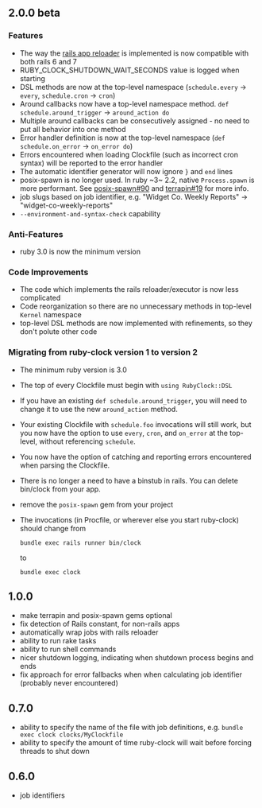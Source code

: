 ## 2.0.0 beta

### Features
* The way the [rails app reloader](https://guides.rubyonrails.org/threading_and_code_execution.html)
  is implemented is now compatible with both rails 6 and 7
* RUBY_CLOCK_SHUTDOWN_WAIT_SECONDS value is logged when starting
* DSL methods are now at the top-level namespace (`schedule.every` → `every`, `schedule.cron` → `cron`)
* Around callbacks now have a top-level namespace method. `def schedule.around_trigger` → `around_action do`
* Multiple around callbacks can be consecutively assigned - no need to put all behavior into one method
* Error handler definition is now at the top-level namespace (`def schedule.on_error` → `on_error do`)
* Errors encountered when loading Clockfile (such as incorrect cron syntax)
  will be reported to the error handler
* The automatic identifier generator will now ignore `}` and `end` lines
* posix-spawn is no longer used. In ruby ~3~ 2.2, native `Process.spawn` is more performant. See
  [posix-spawn#90](https://github.com/rtomayko/posix-spawn/issues/90)
  and
  [terrapin#19](https://github.com/thoughtbot/terrapin/pull/19)
  for more info.
* job slugs based on job identifier, e.g. "Widget Co. Weekly Reports" -> "widget-co-weekly-reports"
* `--environment-and-syntax-check` capability

### Anti-Features
* ruby 3.0 is now the minimum version

### Code Improvements
* The code which implements the rails reloader/executor is now less complicated
* Code reorganization so there are no unnecessary methods in top-level `Kernel` namespace
* top-level DSL methods are now implemented with refinements, so they don't polute other code


### Migrating from ruby-clock version 1 to version 2
* The minimum ruby version is 3.0
* The top of every Clockfile must begin with `using RubyClock::DSL`
* If you have an existing `def schedule.around_trigger`, you will need to change it to use the new
  `around_action` method.
* Your existing Clockfile with `schedule.foo` invocations will still work, but you now have the option to use
  `every`, `cron`, and `on_error` at the top-level, without referencing `schedule`.
* You now have the option of catching and reporting errors encountered when parsing the Clockfile.
* There is no longer a need to have a binstub in rails. You can delete bin/clock from your app.
* remove the `posix-spawn` gem from your project
* The invocations (in Procfile, or wherever else you start ruby-clock) should change from

      bundle exec rails runner bin/clock
  to

      bundle exec clock

## 1.0.0

* make terrapin and posix-spawn gems optional
* fix detection of Rails constant, for non-rails apps
* automatically wrap jobs with rails reloader
* ability to run rake tasks
* ability to run shell commands
* nicer shutdown logging, indicating when shutdown process begins and ends
* fix approach for error fallbacks when when calculating job identifier (probably never encountered)

## 0.7.0

* ability to specify the name of the file with job definitions, e.g. `bundle exec clock clocks/MyClockfile`
* ability to specify the amount of time ruby-clock will wait before forcing threads to shut down

## 0.6.0

* job identifiers
